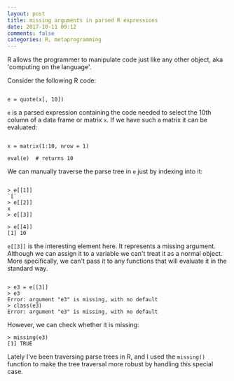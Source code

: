 ```yaml
---
layout: post
title: missing arguments in parsed R expressions
date: 2017-10-11 09:12
comments: false
categories: R, metaprogramming
---
```


R allows the programmer to manipulate code just like any other object, aka
'computing on the language'.

Consider the following R code:

```{R}

e = quote(x[, 10])

```

`e` is a parsed expression containing the code needed to select the 10th
column of a data frame or matrix `x`. If we have such a matrix it can be
evaluated:

```{R}

x = matrix(1:10, nrow = 1)

eval(e)  # returns 10

```

We can manually traverse the parse tree in `e` just by indexing into it:

```{R}

> e[[1]]
`[`
> e[[2]]
x
> e[[3]]

> e[[4]]
[1] 10

```

`e[[3]]` is the interesting element here. It represents a missing argument.
Although we can assign it to a variable we can't treat it as a normal
object. More specifically, we can't pass it to any functions that will
evaluate it in the standard way.

```{R}

> e3 = e[[3]]
> e3
Error: argument "e3" is missing, with no default
> class(e3)
Error: argument "e3" is missing, with no default
```

However, we can check whether it is missing:

```{R}
> missing(e3)
[1] TRUE

```

Lately I've been traversing parse trees in R, and I used the `missing()`
function to make the tree traversal more robust by handling this special
case.

